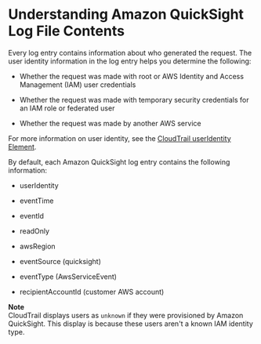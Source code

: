 # Understanding Amazon QuickSight Log File Contents<a name="log-file-contents"></a>

Every log entry contains information about who generated the request\. The user identity information in the log entry helps you determine the following: 

+ Whether the request was made with root or AWS Identity and Access Management \(IAM\) user credentials

+ Whether the request was made with temporary security credentials for an IAM role or federated user

+ Whether the request was made by another AWS service

For more information on user identity, see the [CloudTrail userIdentity Element](http://docs.aws.amazon.com/awscloudtrail/latest/userguide/cloudtrail-event-reference-user-identity.html)\.

By default, each Amazon QuickSight log entry contains the following information:

+ userIdentity

+ eventTime

+ eventId

+ readOnly

+ awsRegion

+ eventSource \(quicksight\)

+ eventType \(AwsServiceEvent\)

+ recipientAccountId \(customer AWS account\)

**Note**  
 CloudTrail displays users as `unknown` if they were provisioned by Amazon QuickSight\. This display is because these users aren't a known IAM identity type\. 